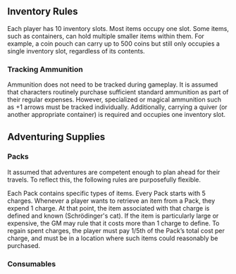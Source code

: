 ## Inventory Rules
Each player has 10 inventory slots. Most items occupy one slot. Some items, such as containers, can hold multiple smaller items within them. For example, a coin pouch can carry up to 500 coins but still only occupies a single inventory slot, regardless of its contents.

### Tracking Ammunition
Ammunition does not need to be tracked during gameplay. It is assumed that characters routinely purchase sufficient standard ammunition as part of their regular expenses. However, specialized or magical ammunition such as +1 arrows must be tracked individually. Additionally, carrying a quiver (or another appropriate container) is required and occupies one inventory slot.

## Adventuring Supplies
### Packs
It assumed that adventures are competent enough to plan ahead for their travels. To reflect this, the following rules are purposefully flexible.

Each Pack contains specific types of items. Every Pack starts with 5 charges. Whenever a player wants to retrieve an item from a Pack, they expend 1 charge. At that point, the item associated with that charge is defined and known (Schrödinger's cat). If the item is particularly large or expensive, the GM may rule that it costs more than 1 charge to define. To regain spent charges, the player must pay 1/5th of the Pack’s total cost per charge, and must be in a location where such items could reasonably be purchased.


### Consumables
